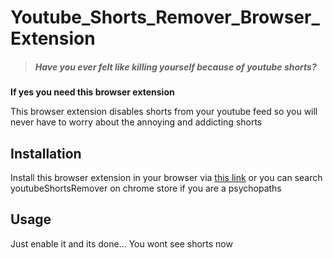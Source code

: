 # Youtube_Shorts_Remover_Browser_Extension

> ##### Have you ever felt like killing yourself because of youtube shorts?

**If yes you need this browser extension**

This browser extension disables shorts from your youtube feed so you will never have to worry about the annoying and addicting shorts

## Installation

Install this browser extension in your browser via [this link](https://google.com) or you can search youtubeShortsRemover on chrome store if you are a psychopaths

## Usage

Just enable it and its done... You wont see shorts now